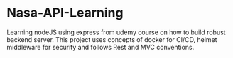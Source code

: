 # Nasa-API-Learning
Learning nodeJS using express from udemy course on how to build robust backend server. This project uses concepts of docker for CI/CD, helmet middleware for security and follows Rest and MVC conventions. 
